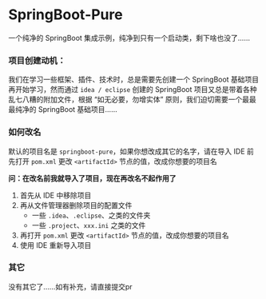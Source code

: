 # SpringBoot-Pure

一个纯净的 SpringBoot 集成示例，纯净到只有一个启动类，剩下啥也没了……


### 项目创建动机：

我们在学习一些框架、插件、技术时，总是需要先创建一个 SpringBoot 基础项目再开始学习，然而通过 `idea / eclipse` 创建的 SpringBoot 项目又总是带着各种乱七八糟的附加文件，根据 “如无必要，勿增实体” 原则，我们迫切需要一个最最最纯净的 SpringBoot 基础项目……


### 如何改名
默认的项目名是 `springboot-pure`，如果你想改成其它的名字，请在导入 IDE 前先打开 `pom.xml` 更改 `<artifactId>` 节点的值，改成你想要的项目名

**问：在改名前我就导入了项目，现在再改名不起作用了**

1. 首先从 IDE 中移除项目
2. 再从文件管理器删除项目的配置文件
	- 一些 `.idea`、`.eclipse`、之类的文件夹
	- 一些 `.project`、`xxx.ini` 之类的文件
3. 再打开 `pom.xml` 更改 `<artifactId>` 节点的值，改成你想要的项目名
4. 使用 IDE 重新导入项目 


### 其它
没有其它了……如有补充，请直接提交pr 

<br/><br/><br/><br/><br/>

